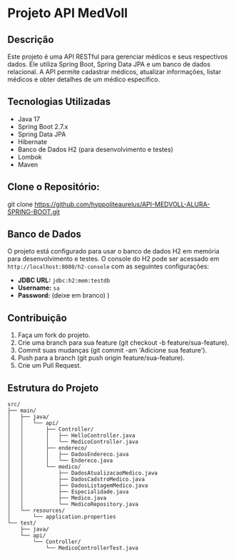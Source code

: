 # Projeto API MedVoll

## Descrição

Este projeto é uma API RESTful para gerenciar médicos e seus respectivos dados. Ele utiliza Spring Boot, Spring Data JPA e um banco de dados relacional. A API permite cadastrar médicos, atualizar informações, listar médicos e obter detalhes de um médico específico.

## Tecnologias Utilizadas

- Java 17
- Spring Boot 2.7.x
- Spring Data JPA
- Hibernate
- Banco de Dados H2 (para desenvolvimento e testes)
- Lombok
- Maven

## Clone o Repositório:
git clone https://github.com/hyppoliteaurelus/API-MEDVOLL-ALURA-SPRING-BOOT.git

## Banco de Dados

O projeto está configurado para usar o banco de dados H2 em memória para desenvolvimento e testes. O console do H2 pode ser acessado em `http://localhost:8080/h2-console` com as seguintes configurações:

- **JDBC URL:** `jdbc:h2:mem:testdb`
- **Username:** `sa`
- **Password:** (deixe em branco)
)
## Contribuição
1. Faça um fork do projeto.
2. Crie uma branch para sua feature (git checkout -b feature/sua-feature).
3. Commit suas mudanças (git commit -am 'Adicione sua feature').
4. Push para a branch (git push origin feature/sua-feature).
5. Crie um Pull Request.

## Estrutura do Projeto

```plaintext
src/
├── main/
│   ├── java/
│   │   └── api/
│   │       ├── Controller/
│   │       │   ├── HelloController.java
│   │       │   └── MedicoController.java
│   │       ├── endereco/
│   │       │   ├── DadosEndereco.java
│   │       │   └── Endereco.java
│   │       └── medico/
│   │           ├── DadosAtualizacaoMedico.java
│   │           ├── DadosCadstroMedico.java
│   │           ├── DadosListagemMedico.java
│   │           ├── Especialidade.java
│   │           ├── Medico.java
│   │           └── MedicoRepository.java
│   └── resources/
│       └── application.properties
└── test/
    ├── java/
    └── api/
        └── Controller/
            └── MedicoControllerTest.java
